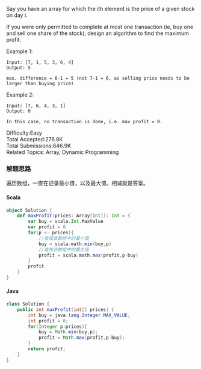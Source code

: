 Say you have an array for which the ith element is the price of a given stock on day i.

If you were only permitted to complete at most one transaction (ie, buy one and sell one share of the stock), design an algorithm to find the maximum profit.

Example 1:
```
Input: [7, 1, 5, 3, 6, 4]
Output: 5

max. difference = 6-1 = 5 (not 7-1 = 6, as selling price needs to be larger than buying price)
```
Example 2:
```
Input: [7, 6, 4, 3, 1]
Output: 0

In this case, no transaction is done, i.e. max profit = 0.
```

Difficulty:Easy  
Total Accepted:276.8K  
Total Submissions:646.9K  
Related Topics: Array, Dynamic Programming

### 解题思路
遍历数组，一直在记录最小值，以及最大值。相减就是答案。
#### Scala
```scala
object Solution {
    def maxProfit(prices: Array[Int]): Int = {
        var buy = scala.Int.MaxValue
        var profit = 0
        for(p <- prices){
            //查找该数组中的最小值
            buy = scala.math.min(buy,p)
            //查找该数组中的最大值
            profit = scala.math.max(profit,p-buy)
        }
        profit
    }
}
```

#### Java
```java
class Solution {
    public int maxProfit(int[] prices) {
        int buy = java.lang.Integer.MAX_VALUE;
        int profit = 0;
        for(Integer p:prices){
            buy = Math.min(buy,p);
            profit = Math.max(profit,p-buy);
        }
        return profit;
    }
}
```